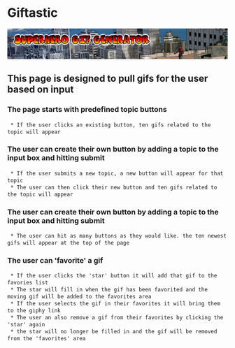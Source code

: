 # Giftastic

![Harry Potter Trivia Game](./assets/images/SuperheroGIFGeneratorBanner.png)

## **This page is designed to pull gifs for the user based on input**

### **The page starts with predefined topic buttons**
     * If the user clicks an existing button, ten gifs related to the topic will appear
### **The user can create their own button by adding a topic to the input box and hitting submit**
     * If the user submits a new topic, a new button will appear for that topic
     * The user can then click their new button and ten gifs related to the topic will appear
### **The user can create their own button by adding a topic to the input box and hitting submit**
     * The user can hit as many buttons as they would like. the ten newest gifs will appear at the top of the page
### **The user can 'favorite' a gif**
     * If the user clicks the 'star' button it will add that gif to the favories list
     * The star will fill in when the gif has been favorited and the moving gif will be added to the favorites area
     * If the user selects the gif in their favorites it will bring them to the giphy link
     * The user an also remove a gif from their favorites by clicking the 'star' again
     * the star will no longer be filled in and the gif will be removed from the 'favorites' area